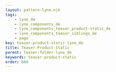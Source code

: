 ```yaml
---
layout: pattern-lyne.njk
tags: 
    - lyne_de
    - lyne_components_de
    - lyne_components_teaser_product-static_de
    - lyne_components_teaser_siblings_de
    - page
key: teaser-product-static-lyne_de
title: Teaser-Product-Static
parent: teaser-folder-lyne_de
keywords: teaser-product-static
order: 660
---
```


